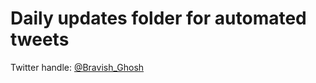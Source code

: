 # Daily updates folder for automated tweets

Twitter handle: [@Bravish_Ghosh](https://twitter.com/Bravish_Ghosh)
